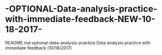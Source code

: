 # -OPTIONAL-Data-analysis-practice-with-immediate-feedback-NEW-10-18-2017-
README.md
optional-data-analysis-practice
Data analysis practice with immediate feedback (10/18/2017)
